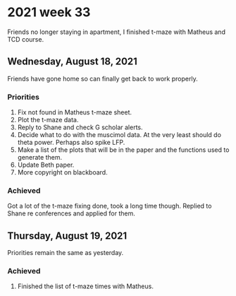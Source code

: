 # 2021 week 33

Friends no longer staying in apartment, I finished t-maze with Matheus and TCD course.

## Wednesday, August 18, 2021

Friends have gone home so can finally get back to work properly.

### Priorities

1. Fix not found in Matheus t-maze sheet.
2. Plot the t-maze data.
3. Reply to Shane and check G scholar alerts.
4. Decide what to do with the muscimol data. At the very least should do theta power. Perhaps also spike LFP.
5. Make a list of the plots that will be in the paper and the functions used to generate them.
6. Update Beth paper.
7. More copyright on blackboard.

### Achieved

Got a lot of the t-maze fixing done, took a long time though.
Replied to Shane re conferences and applied for them.

## Thursday, August 19, 2021

Priorities remain the same as yesterday.

### Achieved

1. Finished the list of t-maze times with Matheus.

